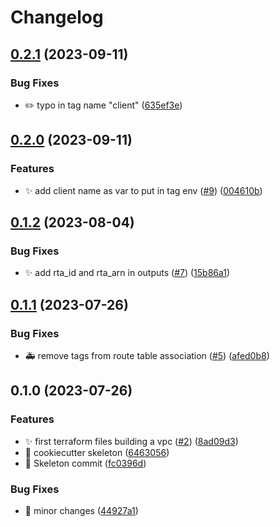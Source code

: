 # Changelog

## [0.2.1](https://github.com/Foxon-Consulting/tf-module-aws-vpc/compare/v0.2.0...v0.2.1) (2023-09-11)


### Bug Fixes

* :pencil2: typo in tag name "client" ([635ef3e](https://github.com/Foxon-Consulting/tf-module-aws-vpc/commit/635ef3e931e5e842cef048de431647722cdf04c0))

## [0.2.0](https://github.com/Foxon-Consulting/tf-module-aws-vpc/compare/v0.1.2...v0.2.0) (2023-09-11)


### Features

* :sparkles: add client name as var to put in tag env ([#9](https://github.com/Foxon-Consulting/tf-module-aws-vpc/issues/9)) ([004610b](https://github.com/Foxon-Consulting/tf-module-aws-vpc/commit/004610b0a8b1d5012d38bd86f4c059efb098ff0a))

## [0.1.2](https://github.com/Foxon-Consulting/tf-module-aws-vpc/compare/v0.1.1...v0.1.2) (2023-08-04)


### Bug Fixes

* :sparkles: add rta_id and rta_arn in outputs ([#7](https://github.com/Foxon-Consulting/tf-module-aws-vpc/issues/7)) ([15b86a1](https://github.com/Foxon-Consulting/tf-module-aws-vpc/commit/15b86a1d7fc683c19ef67d1cd3738412616f6570))

## [0.1.1](https://github.com/Foxon-Consulting/tf-module-aws-vpc/compare/v0.1.0...v0.1.1) (2023-07-26)


### Bug Fixes

* :ambulance: remove tags from route table association ([#5](https://github.com/Foxon-Consulting/tf-module-aws-vpc/issues/5)) ([afed0b8](https://github.com/Foxon-Consulting/tf-module-aws-vpc/commit/afed0b8f34dd4d6d405009a5b0fd43f66ab79851))

## 0.1.0 (2023-07-26)


### Features

* :sparkles: first terraform files building a vpc ([#2](https://github.com/Foxon-Consulting/tf-module-aws-vpc/issues/2)) ([8ad09d3](https://github.com/Foxon-Consulting/tf-module-aws-vpc/commit/8ad09d36984b7888997362b23ed9c9896e8f2095))
* :tada: cookiecutter skeleton ([6463056](https://github.com/Foxon-Consulting/tf-module-aws-vpc/commit/6463056b9391902affdadb94bff7437cbfb8286e))
* :tada: Skeleton commit ([fc0396d](https://github.com/Foxon-Consulting/tf-module-aws-vpc/commit/fc0396d1f5a762837efbe76758eb1a42a7157553))


### Bug Fixes

* :art: minor changes ([44927a1](https://github.com/Foxon-Consulting/tf-module-aws-vpc/commit/44927a18421f0a5f9477436b6e30cb542c122d7b))
